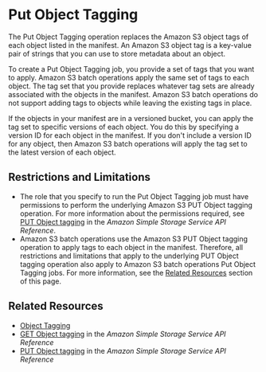 # Put Object Tagging<a name="batch-ops-put-object-tagging"></a>

The Put Object Tagging operation replaces the Amazon S3 object tags of each object listed in the manifest\. An Amazon S3 object tag is a key\-value pair of strings that you can use to store metadata about an object\.

To create a Put Object Tagging job, you provide a set of tags that you want to apply\. Amazon S3 batch operations apply the same set of tags to each object\. The tag set that you provide replaces whatever tag sets are already associated with the objects in the manifest\. Amazon S3 batch operations do not support adding tags to objects while leaving the existing tags in place\.

If the objects in your manifest are in a versioned bucket, you can apply the tag set to specific versions of each object\. You do this by specifying a version ID for each object in the manifest\. If you don't include a version ID for any object, then Amazon S3 batch operations will apply the tag set to the latest version of each object\. 

## Restrictions and Limitations<a name="batch-ops-set-tagging-restrictions"></a>
+ The role that you specify to run the Put Object Tagging job must have permissions to perform the underlying Amazon S3 PUT Object tagging operation\. For more information about the permissions required, see [PUT Object tagging](https://docs.aws.amazon.com/AmazonS3/latest/API/RESTObjectPUTtagging.html) in the *Amazon Simple Storage Service API Reference*\.
+ Amazon S3 batch operations use the Amazon S3 PUT Object tagging operation to apply tags to each object in the manifest\. Therefore, all restrictions and limitations that apply to the underlying PUT Object tagging operation also apply to Amazon S3 batch operations Put Object Tagging jobs\. For more information, see the [Related Resources](#batch-ops-put-object-tagging-related-resources) section of this page\.

## Related Resources<a name="batch-ops-put-object-tagging-related-resources"></a>
+ [Object Tagging](object-tagging.md)
+ [GET Object tagging](https://docs.aws.amazon.com/AmazonS3/latest/API/RESTObjectGETtagging.html) in the *Amazon Simple Storage Service API Reference*
+ [PUT Object tagging](https://docs.aws.amazon.com/AmazonS3/latest/API/RESTObjectPUTtagging.html) in the *Amazon Simple Storage Service API Reference*